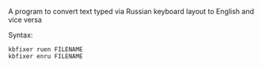 A program to convert text typed via Russian keyboard layout to English and vice versa

Syntax:

    kbfixer ruen FILENAME
    kbfixer enru FILENAME
